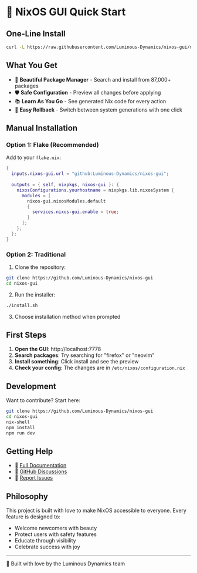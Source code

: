 # 🚀 NixOS GUI Quick Start

## One-Line Install

```bash
curl -L https://raw.githubusercontent.com/Luminous-Dynamics/nixos-gui/main/install.sh | bash
```

## What You Get

- 🎨 **Beautiful Package Manager** - Search and install from 87,000+ packages
- 🛡️ **Safe Configuration** - Preview all changes before applying
- 📚 **Learn As You Go** - See generated Nix code for every action
- 🔄 **Easy Rollback** - Switch between system generations with one click

## Manual Installation

### Option 1: Flake (Recommended)

Add to your `flake.nix`:
```nix
{
  inputs.nixos-gui.url = "github:Luminous-Dynamics/nixos-gui";
  
  outputs = { self, nixpkgs, nixos-gui }: {
    nixosConfigurations.yourhostname = nixpkgs.lib.nixosSystem {
      modules = [
        nixos-gui.nixosModules.default
        {
          services.nixos-gui.enable = true;
        }
      ];
    };
  };
}
```

### Option 2: Traditional

1. Clone the repository:
```bash
git clone https://github.com/Luminous-Dynamics/nixos-gui
cd nixos-gui
```

2. Run the installer:
```bash
./install.sh
```

3. Choose installation method when prompted

## First Steps

1. **Open the GUI**: http://localhost:7778
2. **Search packages**: Try searching for "firefox" or "neovim"
3. **Install something**: Click install and see the preview
4. **Check your config**: The changes are in `/etc/nixos/configuration.nix`

## Development

Want to contribute? Start here:

```bash
git clone https://github.com/Luminous-Dynamics/nixos-gui
cd nixos-gui
nix-shell
npm install
npm run dev
```

## Getting Help

- 📖 [Full Documentation](README.md)
- 💬 [GitHub Discussions](https://github.com/Luminous-Dynamics/nixos-gui/discussions)
- 🐛 [Report Issues](https://github.com/Luminous-Dynamics/nixos-gui/issues)

## Philosophy

This project is built with love to make NixOS accessible to everyone. Every feature is designed to:
- Welcome newcomers with beauty
- Protect users with safety features
- Educate through visibility
- Celebrate success with joy

---

💝 Built with love by the Luminous Dynamics team